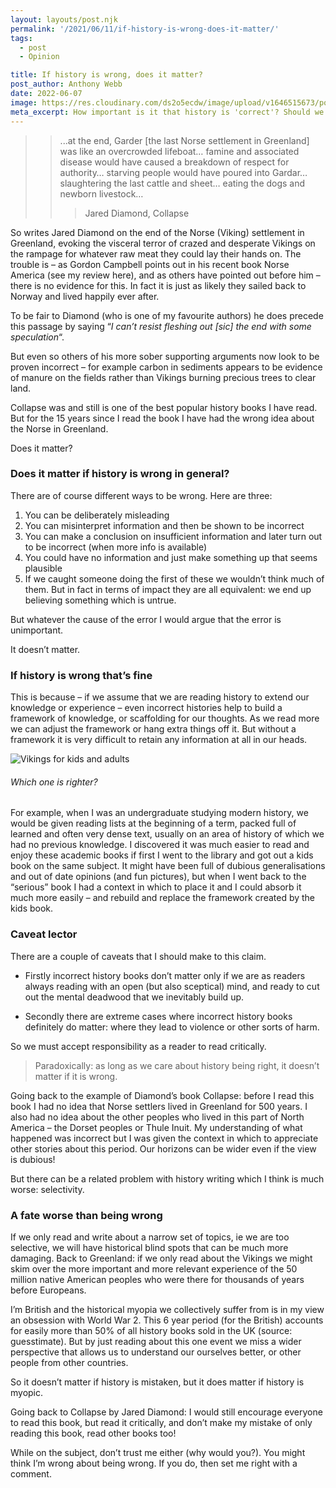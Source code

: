 ```yaml
---
layout: layouts/post.njk
permalink: '/2021/06/11/if-history-is-wrong-does-it-matter/'
tags: 
  - post
  - Opinion

title: If history is wrong, does it matter?
post_author: Anthony Webb
date: 2022-06-07
image: https://res.cloudinary.com/ds2o5ecdw/image/upload/v1646515673/posts/Vikings_kidsvsadults.png
meta_excerpt: How important is it that history is 'correct'? Should we discard older discredited history books? What does it even mean to be 'wrong'?
---
```

>> ...at the end, Garder [the last Norse settlement in Greenland] was like an overcrowded lifeboat… famine and associated disease would have caused a breakdown of respect for authority… starving people would have poured into Gardar… slaughtering the last cattle and sheet… eating the dogs and newborn livestock…
>>>
>>> Jared Diamond, Collapse

So writes Jared Diamond on the end of the Norse (Viking) settlement in Greenland, evoking the visceral terror of crazed and desperate Vikings on the rampage for whatever raw meat they could lay their hands on. The trouble is – as Gordon Campbell points out in his recent book Norse America (see my review here), and as others have pointed out before him – there is no evidence for this. In fact it is just as likely they sailed back to Norway and lived happily ever after.

To be fair to Diamond (who is one of my favourite authors) he does precede this passage by saying “*I can’t resist fleshing out [sic] the end with some speculation*“.

But even so others of his more sober supporting arguments now look to be proven incorrect – for example carbon in sediments appears to be evidence of manure on the fields rather than Vikings burning precious trees to clear land.

Collapse was and still is one of the best popular history books I have read. But for the 15 years since I read the book I have had the wrong idea about the Norse in Greenland.

Does it matter?

### Does it matter if history is wrong in general?

There are of course different ways to be wrong. Here are three:

1. You can be deliberately misleading
2. You can misinterpret information and then be shown to be incorrect
3. You can make a conclusion on insufficient information and later turn out to be incorrect (when more info is available)
4. You could have no information and just make something up that seems plausible
5. If we caught someone doing the first of these we wouldn’t think much of them. But in fact in terms of impact they are all equivalent: we end up believing something which is untrue.

But whatever the cause of the error I would argue that the error is unimportant.

It doesn’t matter.

### If history is wrong that’s fine

This is because – if we assume that we are reading history to extend our knowledge or experience – even incorrect histories help to build a framework of knowledge, or scaffolding for our thoughts. As we read more we can adjust the framework or hang extra things off it. But without a framework it is very difficult to retain any information at all in our heads.

![Vikings for kids and adults](https://res.cloudinary.com/ds2o5ecdw/image/upload/v1646515673/posts/Vikings_kidsvsadults.png#center 'Two views of the vikings')
###### Which one is righter?

For example, when I was an undergraduate studying modern history, we would be given reading lists at the beginning of a term, packed full of learned and often very dense text, usually on an area of history of which we had no previous knowledge. I discovered it was much easier to read and enjoy these academic books if first I went to the library and got out a kids book on the same subject. It might have been full of dubious generalisations and out of date opinions (and fun pictures), but when I went back to the “serious” book I had a context in which to place it and I could absorb it much more easily – and rebuild and replace the framework created by the kids book.

### Caveat lector

There are a couple of caveats that I should make to this claim.

- Firstly incorrect history books don’t matter only if we are as readers always reading with an open (but also sceptical) mind, and ready to cut out the mental deadwood that we inevitably build up.

- Secondly there are extreme cases where incorrect history books definitely do matter: where they lead to violence or other sorts of harm.

So we must accept responsibility as a reader to read critically.

> Paradoxically: as long as we care about history being right, it doesn’t matter if it is wrong.

Going back to the example of Diamond’s book Collapse: before I read this book I had no idea that Norse settlers lived in Greenland for 500 years. I also had no idea about the other peoples who lived in this part of North America – the Dorset peoples or Thule Inuit. My understanding of what happened was incorrect but I was given the context in which to appreciate other stories about this period. Our horizons can be wider even if the view is dubious!

But there can be a related problem with history writing which I think is much worse: selectivity.

### A fate worse than being wrong

If we only read and write about a narrow set of topics, ie we are too selective, we will have historical blind spots that can be much more damaging. Back to Greenland: if we only read about the Vikings we might skim over the more important and more relevant experience of the 50 million native American peoples who were there for thousands of years before Europeans.

I’m British and the historical myopia we collectively suffer from is in my view an obsession with World War 2. This 6 year period (for the British) accounts for easily more than 50% of all history books sold in the UK (source: guesstimate). But by just reading about this one event we miss a wider perspective that allows us to understand our ourselves better, or other people from other countries.

So it doesn’t matter if history is mistaken, but it does matter if history is myopic.

Going back to Collapse by Jared Diamond: I would still encourage everyone to read this book, but read it critically, and don’t make my mistake of only reading this book, read other books too!

While on the subject, don’t trust me either (why would you?). You might think I’m wrong about being wrong. If you do, then set me right with a comment.